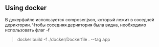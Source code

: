 ## Using docker
В докерфайле используется composer.json, который лежит в соседней дериктории.
Чтобы соседняя дериктория была видна, необходимо использовать флаг -f
>docker build -f ./docker/Dockerfile . --tag app